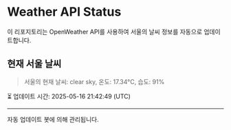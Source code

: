 
# Weather API Status

이 리포지토리는 OpenWeather API를 사용하여 서울의 날씨 정보를 자동으로 업데이트합니다.

## 현재 서울 날씨
> 서울의 현재 날씨: clear sky, 온도: 17.34°C, 습도: 91%

⏳ 업데이트 시간: 2025-05-16 21:42:49 (UTC)

---
자동 업데이트 봇에 의해 관리됩니다.

